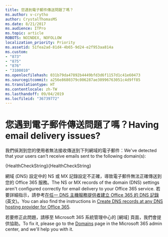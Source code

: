 ```yaml
---
title: 您遇到電子郵件傳送問題了嗎？
ms.author: v-crytho
author: CrystalThomasMS
ms.date: 8/21/2017
ms.audience: ITPro
ms.topic: article
ROBOTS: NOINDEX, NOFOLLOW
localization_priority: Priority
ms.assetid: 51fea2ad-81d4-4b65-9d24-e2f953aa814a
ms.custom:
- "873"
- "875"
- "876"
- "3100010"
ms.openlocfilehash: 031b79da47892b4449bfd3d6f1157d1c41e60473
ms.sourcegitcommit: a256e8680379c006287ae30996763051c4d9ff85
ms.translationtype: HT
ms.contentlocale: zh-TW
ms.lasthandoff: 09/04/2019
ms.locfileid: "36739772"
---
```

# <a name="having-email-delivery-issues"></a><span data-ttu-id="062ce-102">您遇到電子郵件傳送問題了嗎？</span><span class="sxs-lookup"><span data-stu-id="062ce-102">Having email delivery issues?</span></span>

<span data-ttu-id="062ce-103">我們偵測到您的使用者無法接收傳送到下列網域的電子郵件：</span><span class="sxs-lookup"><span data-stu-id="062ce-103">We've detected that your users can't receive emails sent to the following domain(s):</span></span>
  
<span data-ttu-id="062ce-104">{HealthCheckString}</span><span class="sxs-lookup"><span data-stu-id="062ce-104">{HealthCheckString}</span></span>
  
<span data-ttu-id="062ce-105">網域 (DNS) 設定中的 NS 或 MX 記錄設定不正確，導致電子郵件無法正確傳送到您的 Office 365 服務。</span><span class="sxs-lookup"><span data-stu-id="062ce-105">The NS or MX records of the domain (DNS) settings aren't configured correctly for email delivery to your Office 365 service.</span></span> <span data-ttu-id="062ce-106">若要詳細指示，請參考[在任一 DNS 主機服務提供者建立 Office 365 的 DNS 記錄](https://docs.microsoft.com/office365/admin/get-help-with-domains/create-dns-records-at-any-dns-hosting-provider) (英文)。</span><span class="sxs-lookup"><span data-stu-id="062ce-106">You can also find the instructions in [Create DNS records at any DNS hosting provider for Office 365](https://docs.microsoft.com/office365/admin/get-help-with-domains/create-dns-records-at-any-dns-hosting-provider).</span></span>
  
<span data-ttu-id="062ce-107">若要修正此問題，請移至 Microsoft 365 系統管理中心的 [網域][](https://admin.microsoft.com/adminportal/home#/Domains) 頁面，我們會提供協助。</span><span class="sxs-lookup"><span data-stu-id="062ce-107">To fix it, please go to the [Domains](https://admin.microsoft.com/adminportal/home#/Domains) page in the Microsoft 365 admin center, and we'll help you with it.</span></span>
  
  